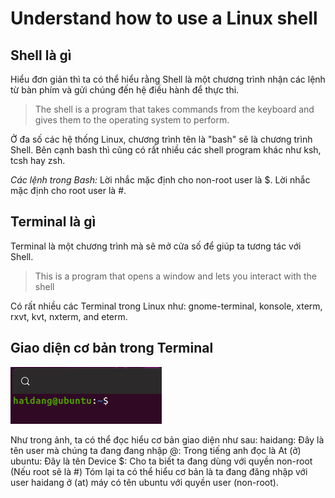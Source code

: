 ﻿#  Understand how to use a Linux shell
## Shell là gì
Hiểu đơn giản thì ta có thể hiểu rằng Shell là một chương trình nhận các lệnh từ bàn phím và gửi chúng đến hệ điều hành để thực thi. 
> The shell is a program that takes commands from the keyboard and gives them to the operating system to perform.

Ở đa số các hệ thống Linux, chương trình tên là "bash" sẽ là chương trình Shell. Bên cạnh bash thì cũng có rất nhiều các shell program khác như ksh, tcsh hay zsh.

*Các lệnh trong Bash:*
Lời nhắc mặc định cho non-root user là $.
Lời nhắc mặc định cho root user là #.

## Terminal là gì
Terminal là một chương trình mà sẽ mở cửa số để giúp ta tương tác với Shell.
> This is a program that opens a window and lets you interact with the shell

Có rất nhiều các Terminal trong Linux như: gnome-terminal, konsole, xterm, rxvt, kvt, nxterm, and eterm.

## Giao diện cơ bản trong Terminal

<img src = "../../Images/I. Working_On_The_Command_Line/1. Understand_how_to_use_a_Linux_shell/Anh_1.png">

Như trong ảnh, ta có thể đọc hiểu cơ bản giao diện như sau:
haidang: Đây là tên user mà chúng ta đang đang nhập 
@: Trong tiếng anh đọc là At (ở)
ubuntu: Đây là tên Device 
$: Cho ta biết ta đang dùng với quyền non-root (Nếu root sẽ là #)
Tóm lại ta có thể hiểu cơ bản là ta đang đăng nhập với user haidang ở (at) máy có tên ubuntu với quyền user (non-root).


